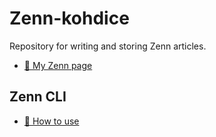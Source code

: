 # Zenn-kohdice

Repository for writing and storing Zenn articles.

- [📘 My Zenn page](https://zenn.dev/kohdice)

## Zenn CLI

- [📘 How to use](https://zenn.dev/zenn/articles/zenn-cli-guide)
